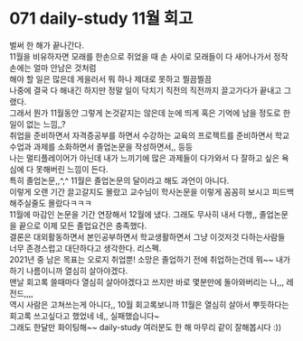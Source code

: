 # 071 daily-study 11월 회고  

벌써 한 해가 끝나간다.  
11월을 비유하자면 모래를 한손으로 쥐었을 때 손 사이로 모래들이 다 새어나가서 정작 손에는 얼마 안남은 것처럼   
해야 할 일은 많은데 게을러서 뭐 하나 제대로 못하고 찔끔찔끔  
나중에 결국 다 해내긴 하지만 정말 일이 닥치기 직전의 직전까지 끌고가다가 끝내고 그랬다.  
그래서 뭔가 11월동안 그렇게 논것같지는 않은데 눈에 띄게 혹은 기억에 남을 정도로 한 일이 없는 느낌,,?  
취업을 준비하면서 자격증공부를 하면서 수강하는 교육의 프로젝트를 준비하면서 학교 수업과 과제를 소화하면서 졸업논문을 작성하면서,, 등등  
나는 멀티플레이어가 아닌데 내가 느끼기에 많은 과제들이 다가와서 다 잘하고 싶은 욕심에 다 못해버린 느낌이 든다.  
특히 졸업논문,,^,^ 11월은 졸업논문의 달이라고 해도 과언이 아니다.  
이렇게 오랜 기간 끌고갈지도 몰랐고 교수님이 학사논문을 이렇게 꼼꼼히 보시고 피드백해주실줄도 몰랐다ㅋㅋㅋ  
11월에 마감인 논문을 기간 연장해서 12월에 냈다. 그래도 무사히 내서 다행,, 졸업논문을 끝으로 이제 모든 졸업요건은 충족했다.  
결론은 대외활동하면서 본인공부하면서 학교생활하면서 그냥 이것저것 다하는사람들 너무 존경스럽고 대단하다고 생각한다. 리스펙.  
2021년 중 남은 목표는 오로지 취업뿐! 소망은 졸업하기 전에 취업하는건데 뭐~~ 내가 하기 나름이니까 열심히 살아야겠다.  
맨날 회고록 쓸때마다 열심히 살아야겠다고 쓰지만 바로 몇분만에 돌아와버리는 나,,, 레전드,,,,  
역시 사람은 고쳐쓰는게 아니다,, 10월 회고록보니까 11월은 열심히 살아서 뿌듯하다는 회고록 쓰고싶다고 했었네 네,, 실패했습니다~  
그래도 한달만 화이팅해~~ daily-study 여러분도 한 해 마무리 같이 잘해봅시다 :))